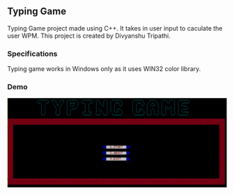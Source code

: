 ## Typing Game
Typing Game project made using C++. It takes in user input to caculate the user WPM. This project is created by Divyanshu Tripathi.

### Specifications
Typing game works in Windows only as it uses WIN32 color library.

### Demo
<img align="center" src="https://github.com/ZeoxD/typing-game/blob/main/Capture.PNG" alt="Typing Game" height="" width="" /></a>
